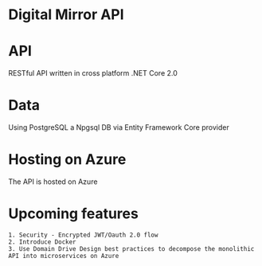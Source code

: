 # Digital Mirror API

# API

RESTful API written in cross platform .NET Core 2.0

# Data 

Using PostgreSQL a Npgsql DB via Entity Framework Core provider

# Hosting on Azure

The API is hosted on Azure

# Upcoming features 
	1. Security - Encrypted JWT/Oauth 2.0 flow 
	2. Introduce Docker
	3. Use Domain Drive Design best practices to decompose the monolithic API into microservices on Azure




